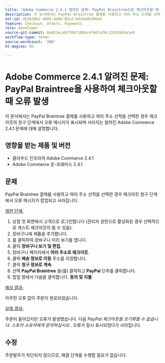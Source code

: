 ```yaml
---
title: 'Adobe Commerce 2.4.1 알려진 문제: PayPal Braintree으로 체크아웃할 때 오류 발생'
description: 이 문서에서는 PayPal Braintree 결제를 사용하고 여러 주소 선적을 선택한 경우 체크아웃의 청구 단계에서 오류 메시지가 표시되며 사라지는 알려진 Adobe Commerce 2.4.1 문제에 대해 설명합니다.
exl-id: db3830b2-4885-4d89-85cd-bdcbd4b396e6
feature: Checkout, Orders, Payments
role: Developer
source-git-commit: 0ad52eceb776b71604c4f467a70c13191bb9a1eb
workflow-type: tm+mt
source-wordcount: '269'
ht-degree: 0%

---
```


# Adobe Commerce 2.4.1 알려진 문제: PayPal Braintree을 사용하여 체크아웃할 때 오류 발생

이 문서에서는 PayPal Braintree 결제를 사용하고 여러 주소 선적을 선택한 경우 체크아웃의 청구 단계에서 오류 메시지가 표시되며 사라지는 알려진 Adobe Commerce 2.4.1 문제에 대해 설명합니다.

## 영향을 받는 제품 및 버전

* 클라우드 인프라의 Adobe Commerce 2.4.1
* Adobe Commerce 온-프레미스 2.4.1

## 문제

PayPal Braintree 결제를 사용하고 여러 주소 선적을 선택한 경우 체크아웃 청구 단계에서 오류 메시지가 팝업되고 사라집니다.

<u>재현 단계:</u>

1. 상점 첫 화면에서 고객으로 로그인합니다 (관리자 권한으로 활성화된 경우 선택적으로 게스트 체크아웃이 될 수 있음).
1. 장바구니에 제품을 추가합니다.
1. 를 클릭하여 장바구니 미리 보기를 엽니다.
1. 클릭 **장바구니 보기 및 편집**.
1. 장바구니 페이지에서 **여러 주소로 체크아웃**.
1. 클릭 **배송 정보로 이동** 주소를 지정합니다.
1. 클릭 **청구 정보로 계속**.
1. 선택 **PayPal Braintree** 을(를) 클릭하고 **PayPal** 단추를 클릭합니다.
1. 팝업 창에서 다음을 클릭합니다. **동의 및 지불**.

<u>예상 결과:</u>

아무런 오류 없이 주문이 완료되었습니다.

<u>실제 결과:</u>

주문이 들어갔지만 오류가 발생했습니다. 다음 *PayPal 체크아웃을 초기화할 수 없습니다. 스토어 소유자에게 문의하십시오.*.  오류가 잠시 표시되었다가 사라집니다.

## 수정

주문발주가 차단되지 않으므로, 해결 단계를 수행할 필요가 없습니다.
